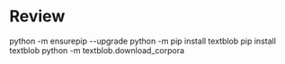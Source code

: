 # Review


python -m ensurepip --upgrade
python -m pip install textblob
pip install textblob
python -m textblob.download_corpora